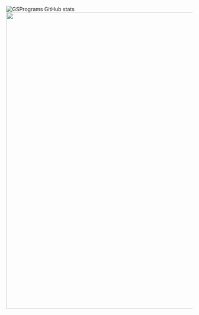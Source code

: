 ![GSPrograms GitHub stats](https://github-readme-stats.vercel.app/api?username=GSPrograms&theme=rose&show_icons=true)
<img src="https://github-readme-stats.vercel.app/api/top-langs/?username=GSPrograms&size_weight=1.5&count_weight=0.5" width="800">
